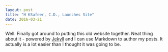 ```yaml
---
layout: post
title: "H KSafeer, C.D., Launches Site"
date: 2016-03-21
---
```


Well. Finally got around to putting this old website together. Neat thing about it - powered by [Jekyll](http://jekyllrb.com) and I can use Markdown to author my posts. It actually is a lot easier than I thought it was going to be.
